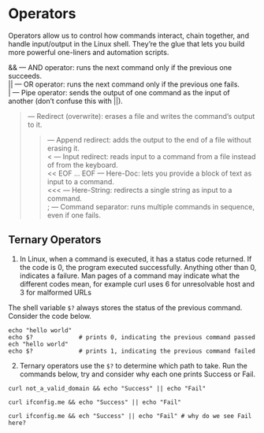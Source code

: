 # Operators

Operators allow us to control how commands interact, chain together, and handle input/output in the Linux shell.
They’re the glue that lets you build more powerful one-liners and automation scripts.

&& — AND operator: runs the next command only if the previous one succeeds.  
|| — OR operator: runs the next command only if the previous one fails.  
| — Pipe operator: sends the output of one command as the input of another (don’t confuse this with ||).  
> — Redirect (overwrite): erases a file and writes the command’s output to it.  
>> — Append redirect: adds the output to the end of a file without erasing it.  
< — Input redirect: reads input to a command from a file instead of from the keyboard.  
<< EOF ... EOF — Here-Doc: lets you provide a block of text as input to a command.  
<<< — Here-String: redirects a single string as input to a command.  
; — Command separator: runs multiple commands in sequence, even if one fails.  

## Ternary Operators

1. In Linux, when a command is executed, it has a status code returned. If the code is 0, the program executed successfully.
Anything other than 0, indicates a failure.
Man pages of a command may indicate what the different codes mean, for example curl uses 6 for unresolvable host and 3 for malformed URLs

The shell variable `$?` always stores the status of the previous command. Consider the code below. 

```
echo "hello world"
echo $?             # prints 0, indicating the previous command passed
ech "hello world"
echo $?             # prints 1, indicating the previous command failed
```

2. Ternary operators use the `$?` to determine which path to take. Run the commands below, try and consider why each one prints Success or Fail.

```
curl not_a_valid_domain && echo "Success" || echo "Fail" 

curl ifconfig.me && echo "Success" || echo "Fail"

curl ifconfig.me && ech "Success" || echo "Fail" # why do we see Fail here?
```


